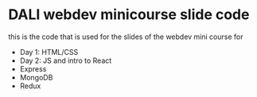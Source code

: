 # DALI webdev minicourse slide code
this is the code that is used for the slides of the webdev mini course for
- Day 1: HTML/CSS
- Day 2: JS and intro to React
- Express
- MongoDB
- Redux